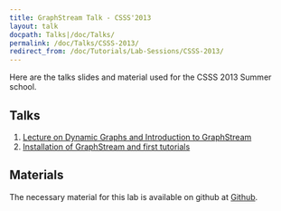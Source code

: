 ```yaml
---
title: GraphStream Talk - CSSS'2013
layout: talk
docpath: Talks|/doc/Talks/
permalink: /doc/Talks/CSSS-2013/
redirect_from: /doc/Tutorials/Lab-Sessions/CSSS-2013/
---
```


Here are the talks slides and material used for the CSSS 2013 Summer school. 

## Talks

1. [Lecture on Dynamic Graphs and Introduction to GraphStream](//data.graphstream-project.org/talks/CSSS2013/gs-lecture.html)
2. [Installation of GraphStream and first tutorials](//data.graphstream-project.org/talks/CSSS2013/gs-base-tutorials.html)


## Materials

The necessary material for this lab is available on github at [Github](http://github.com/sbalev/gs-talk-csss2013).

